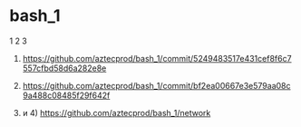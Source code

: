 # bash_1
1
2
3
1) https://github.com/aztecprod/bash_1/commit/5249483517e431cef8f6c7557cfbd58d6a282e8e

2) https://github.com/aztecprod/bash_1/commit/bf2ea00667e3e579aa08c9a488c08485f29f642f

3) и 4) https://github.com/aztecprod/bash_1/network
